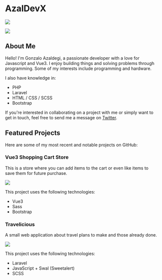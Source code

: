 # AzalDevX

[![](https://img.shields.io/github/followers/AzalDevX.svg?style=flat-square)](https://github.com/AzalDevX)

[![](https://img.shields.io/github/last-commit/AzalDevX/travelicious.svg?style=flat-square)](https://github.com/AzalDevX/travelicious)

## About Me
Hello! I'm Gonzalo Azaldegi, a passionate developer with a love for Javascript and Vue3. I enjoy building things and solving problems through programming. Some of my interests include programming and hardware.

I also have knowledge in:
- PHP
- Laravel
- HTML / CSS / SCSS
- Bootstrap
  
If you're interested in collaborating on a project with me or simply want to get in touch, feel free to send me a message on [Twitter](https://twitter.com/g_azaldegi).

## Featured Projects
Here are some of my most recent and notable projects on GitHub:

### Vue3 Shopping Cart Store
This is a store where you can add items to the cart or even like items to save them for future purchase.

[![](https://img.shields.io/github/last-commit/AzalDevX/vue3-personal-shop.svg?style=flat-square)](https://github.com/AzalDevX/vue3-personal-shop)

This project uses the following technologies:
- Vue3
- Sass
- Bootstrap

### Travelicious
A small web application about travel plans to make and those already done.

[![](https://img.shields.io/github/last-commit/AzalDevX/travelicious.svg?style=flat-square)](https://github.com/AzalDevX/travelicious)

This project uses the following technologies:
- Laravel
- JavaScript + Swal (Sweetalert)
- SCSS

